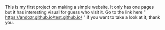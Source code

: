 This is my first project on making a simple website. It only has one pages but it has interesting visual for guess who visit it.
Go to the link here " https://andozr.github.io/test.github.io/ " if you want to take a look at it, thank you.
